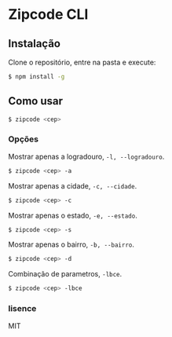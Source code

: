 # Zipcode CLI


## Instalação

Clone o repositório, entre na pasta e execute:

```bash
$ npm install -g
```

## Como usar

```bash
$ zipcode <cep>
```

### Opções

Mostrar apenas a logradouro, `-l, --logradouro`.

```bash
$ zipcode <cep> -a
```

Mostrar apenas a cidade, `-c, --cidade`.

```bash
$ zipcode <cep> -c
```
  
Mostrar apenas o estado, `-e, --estado`.

```bash
$ zipcode <cep> -s
```

Mostrar apenas o bairro, `-b, --bairro`.

```bash
$ zipcode <cep> -d
```

Combinação de parametros, `-lbce`.

```bash
$ zipcode <cep> -lbce
```

### lisence
MIT